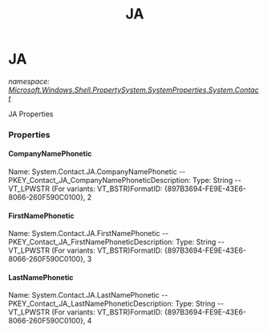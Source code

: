 ﻿---
title: JA
---

# JA
_namespace: [Microsoft.Windows.Shell.PropertySystem.SystemProperties.System.Contact](N-Microsoft.Windows.Shell.PropertySystem.SystemProperties.System.Contact.html)_

JA Properties



### Properties

#### CompanyNamePhonetic
Name: System.Contact.JA.CompanyNamePhonetic -- PKEY_Contact_JA_CompanyNamePhoneticDescription: 
Type: String -- VT_LPWSTR (For variants: VT_BSTR)FormatID: {897B3694-FE9E-43E6-8066-260F590C0100}, 2
#### FirstNamePhonetic
Name: System.Contact.JA.FirstNamePhonetic -- PKEY_Contact_JA_FirstNamePhoneticDescription: 
Type: String -- VT_LPWSTR (For variants: VT_BSTR)FormatID: {897B3694-FE9E-43E6-8066-260F590C0100}, 3
#### LastNamePhonetic
Name: System.Contact.JA.LastNamePhonetic -- PKEY_Contact_JA_LastNamePhoneticDescription: 
Type: String -- VT_LPWSTR (For variants: VT_BSTR)FormatID: {897B3694-FE9E-43E6-8066-260F590C0100}, 4

